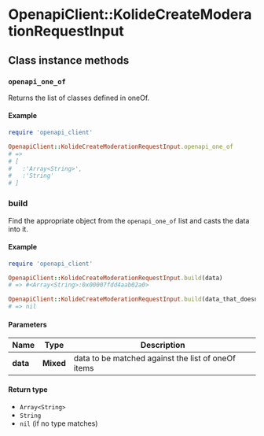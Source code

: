 # OpenapiClient::KolideCreateModerationRequestInput

## Class instance methods

### `openapi_one_of`

Returns the list of classes defined in oneOf.

#### Example

```ruby
require 'openapi_client'

OpenapiClient::KolideCreateModerationRequestInput.openapi_one_of
# =>
# [
#   :'Array<String>',
#   :'String'
# ]
```

### build

Find the appropriate object from the `openapi_one_of` list and casts the data into it.

#### Example

```ruby
require 'openapi_client'

OpenapiClient::KolideCreateModerationRequestInput.build(data)
# => #<Array<String>:0x00007fdd4aab02a0>

OpenapiClient::KolideCreateModerationRequestInput.build(data_that_doesnt_match)
# => nil
```

#### Parameters

| Name | Type | Description |
| ---- | ---- | ----------- |
| **data** | **Mixed** | data to be matched against the list of oneOf items |

#### Return type

- `Array<String>`
- `String`
- `nil` (if no type matches)

